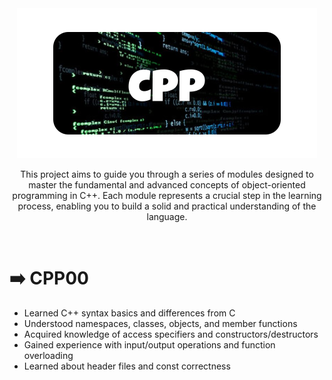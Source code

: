 <div align="center">
  <a href="https://github.com/mpeyre-s/42_CPP"><img src="https://github.com/mpeyre-s/42_project_badges/raw/main/badges/cpp.svg"/></a>
  <p>This project aims to guide you through a series of modules designed to master the fundamental and advanced concepts of object-oriented programming in C++. Each module represents a crucial step in the learning process, enabling you to build a solid and practical understanding of the language.</p>
  <br>
</div>

# ➡️ CPP00

- Learned C++ syntax basics and differences from C
- Understood namespaces, classes, objects, and member functions
- Acquired knowledge of access specifiers and constructors/destructors
- Gained experience with input/output operations and function overloading
- Learned about header files and const correctness
